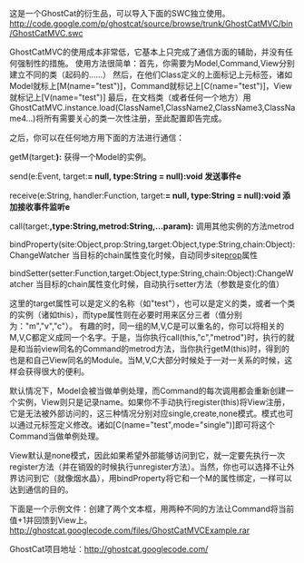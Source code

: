这是一个GhostCat的衍生品，可以导入下面的SWC独立使用。
http://code.google.com/p/ghostcat/source/browse/trunk/GhostCatMVC/bin/GhostCatMVC.swc

GhostCatMVC的使用成本非常低，它基本上只完成了通信方面的辅助，并没有任何强制性的措施。
使用方法很简单：首先，你需要为Model,Command,View分别建立不同的类（起码的……）
然后，在他们Class定义的上面标记上元标签，诸如Model就标上[M(name="test")]，Command就标记上[C(name="test")]，View就标记上[V(name="test")]
最后，在文档类（或者任何一个地方）用GhostCatMVC.instance.load(ClassName1,ClassName2,ClassName3,ClassName4...)将所有需要关心的类一次性注册，至此配置即告完成。

之后，你可以在任何地方用下面的方法进行通信：

getM(target:**):**
获得一个Model的实例。

send(e:Event, target:**= null, type:String = null):void
发送事件e**

receive(e:String, handler:Function, target:**= null, type:String = null):void
添加接收事件监听e**

call(target:**,type:String,metrod:String,...param):**
调用其他实例的方法metrod

bindProperty(site:Object,prop:String,target:Object,type:String,chain:Object):ChangeWatcher
当目标的chain属性变化时候，自动同步site[prop](prop.md)属性

bindSetter(setter:Function,target:Object,type:String,chain:Object):ChangeWatcher
当目标的chain属性变化时候，自动执行setter方法（参数是变化的值）

这里的target属性可以是定义的名称（如"test"），也可以是定义的类，或者一个类的实例（诸如this），而type属性则在必要时用来区分三者（值分别为："m","v","c"）。
有趣的时，同一组的M,V,C是可以重名的，你可以将相关的M,V,C都定义成同一个名字。于是，当你执行call(this,"c","metrod")时，执行的就是和当前view同名的Command的metrod方法，当你执行getM(this)时，得到的也是和自己View同名的Module。当M,V,C大部分时候处于一对一关系的时候，这样会获得很大的便利。


默认情况下，Model会被当做单例处理，而Command的每次调用都会重新创建一个实例，View则只是记录name。如果你不手动执行register(this)将View注册，它是无法被外部访问的，这三种情况分别对应single,create,none模式。模式也可以通过元标签定义修改。诸如[C(name="test",mode="single")]即可将这个Command当做单例处理。

View默认是none模式，因此如果希望外部能够访问到它，就一定要先执行一次register方法（并在销毁的时候执行unregister方法）。当然，你也可以选择不让外界访问到它（就像烟水晶），用bindProperty将它和一个M的属性绑定，一样可以达到通信的目的。


下面是一个示例文件：创建了两个文本框，用两种不同的方法让Command将当前值+1并回馈到View上。
http://ghostcat.googlecode.com/files/GhostCatMVCExample.rar


GhostCat项目地址：http://ghostcat.googlecode.com/